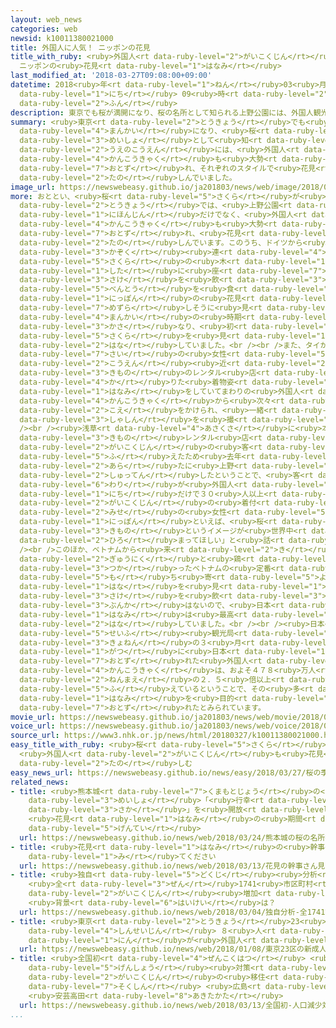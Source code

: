 ```yaml
---
layout: web_news
categories: web
newsid: k10011380021000
title: 外国人に人気！ ニッポンの花見
title_with_ruby: <ruby>外国人<rt data-ruby-level="2">がいこくじん</rt></ruby>に<ruby>人気<rt data-ruby-level="1">にんき</rt></ruby>！
  ニッポンの<ruby>花見<rt data-ruby-level="1">はなみ</rt></ruby>
last_modified_at: '2018-03-27T09:08:00+09:00'
datetime: 2018<ruby>年<rt data-ruby-level="1">ねん</rt></ruby>03<ruby>月<rt data-ruby-level="1">がつ</rt></ruby>27<ruby>日<rt
  data-ruby-level="1">にち</rt></ruby> 09<ruby>時<rt data-ruby-level="2">じ</rt></ruby>08<ruby>分<rt
  data-ruby-level="2">ふん</rt></ruby>
description: 東京でも桜が満開になり、桜の名所として知られる上野公園には、外国人観光客も大勢訪れ、それぞれのスタイルで花見を楽しんでいました。
summary: <ruby>東京<rt data-ruby-level="2">とうきょう</rt></ruby>でも<ruby>桜<rt data-ruby-level="5">さくら</rt></ruby>が<ruby>満開<rt
  data-ruby-level="4">まんかい</rt></ruby>になり、<ruby>桜<rt data-ruby-level="5">さくら</rt></ruby>の<ruby>名所<rt
  data-ruby-level="3">めいしょ</rt></ruby>として<ruby>知<rt data-ruby-level="2">し</rt></ruby>られる<ruby>上野公園<rt
  data-ruby-level="2">うえのこうえん</rt></ruby>には、<ruby>外国人<rt data-ruby-level="2">がいこくじん</rt></ruby><ruby>観光客<rt
  data-ruby-level="4">かんこうきゃく</rt></ruby>も<ruby>大勢<rt data-ruby-level="5">おおぜい</rt></ruby><ruby>訪<rt
  data-ruby-level="7">おとず</rt></ruby>れ、それぞれのスタイルで<ruby>花見<rt data-ruby-level="1">はなみ</rt></ruby>を<ruby>楽<rt
  data-ruby-level="2">たの</rt></ruby>しんでいました。
image_url: https://newswebeasy.github.io/ja201803/news/web/image/2018/03/27/K10011380021_1803270923_1803270927_01_02.jpg
more: おととい、<ruby>桜<rt data-ruby-level="5">さくら</rt></ruby>が<ruby>満開<rt data-ruby-level="4">まんかい</rt></ruby>となった<ruby>東京<rt
  data-ruby-level="2">とうきょう</rt></ruby>では、<ruby>上野公園<rt data-ruby-level="2">うえのこうえん</rt></ruby>に<ruby>日本人<rt
  data-ruby-level="1">にほんじん</rt></ruby>だけでなく、<ruby>外国人<rt data-ruby-level="2">がいこくじん</rt></ruby><ruby>観光客<rt
  data-ruby-level="4">かんこうきゃく</rt></ruby>も<ruby>大勢<rt data-ruby-level="5">おおぜい</rt></ruby><ruby>訪<rt
  data-ruby-level="7">おとず</rt></ruby>れ、<ruby>花見<rt data-ruby-level="1">はなみ</rt></ruby>を<ruby>楽<rt
  data-ruby-level="2">たの</rt></ruby>しんでいます。このうち、ドイツから<ruby>来<rt data-ruby-level="2">き</rt></ruby>たという<ruby>家族<rt
  data-ruby-level="3">かぞく</rt></ruby><ruby>連<rt data-ruby-level="4">づ</rt></ruby>れは、<ruby>桜<rt
  data-ruby-level="5">さくら</rt></ruby>の<ruby>木<rt data-ruby-level="1">き</rt></ruby>の<ruby>下<rt
  data-ruby-level="1">した</rt></ruby>に<ruby>座<rt data-ruby-level="7">すわ</rt></ruby>って<ruby>酒<rt
  data-ruby-level="3">さけ</rt></ruby>を<ruby>飲<rt data-ruby-level="3">の</rt></ruby>んだり<ruby>弁当<rt
  data-ruby-level="5">べんとう</rt></ruby>を<ruby>食<rt data-ruby-level="2">た</rt></ruby>べたりする<ruby>日本<rt
  data-ruby-level="1">にっぽん</rt></ruby>の<ruby>花見<rt data-ruby-level="1">はなみ</rt></ruby>を<ruby>珍<rt
  data-ruby-level="7">めずら</rt></ruby>しそうに<ruby>見<rt data-ruby-level="1">み</rt></ruby>ながら「ちょうど<ruby>満開<rt
  data-ruby-level="4">まんかい</rt></ruby>の<ruby>時期<rt data-ruby-level="3">じき</rt></ruby>と<ruby>重<rt
  data-ruby-level="3">かさ</rt></ruby>なり、<ruby>初<rt data-ruby-level="4">はじ</rt></ruby>めて<ruby>桜<rt
  data-ruby-level="5">さくら</rt></ruby>を<ruby>見<rt data-ruby-level="1">み</rt></ruby>ることができてラッキーです」と<ruby>話<rt
  data-ruby-level="2">はな</rt></ruby>していました。<br /><br />また、タイから<ruby>来<rt data-ruby-level="2">き</rt></ruby>た２９<ruby>歳<rt
  data-ruby-level="7">さい</rt></ruby>の<ruby>女性<rt data-ruby-level="5">じょせい</rt></ruby>は、<ruby>公園<rt
  data-ruby-level="2">こうえん</rt></ruby><ruby>近<rt data-ruby-level="2">ちか</rt></ruby>くの<ruby>着物<rt
  data-ruby-level="3">きもの</rt></ruby>のレンタル<ruby>店<rt data-ruby-level="2">てん</rt></ruby>で<ruby>借<rt
  data-ruby-level="4">か</rt></ruby>りた<ruby>着物姿<rt data-ruby-level="6">きものすがた</rt></ruby>で<ruby>花見<rt
  data-ruby-level="1">はなみ</rt></ruby>をしていてまわりの<ruby>外国人<rt data-ruby-level="2">がいこくじん</rt></ruby><ruby>観光客<rt
  data-ruby-level="4">かんこうきゃく</rt></ruby>から<ruby>次々<rt data-ruby-level="3">つぎつぎ</rt></ruby>と<ruby>声<rt
  data-ruby-level="2">こえ</rt></ruby>をかけられ、<ruby>一緒<rt data-ruby-level="7">いっしょ</rt></ruby>に<ruby>写真<rt
  data-ruby-level="3">しゃしん</rt></ruby>を<ruby>撮<rt data-ruby-level="7">と</rt></ruby>っていました。<br
  /><br /><ruby>浅草<rt data-ruby-level="4">あさくさ</rt></ruby>に<ruby>本店<rt data-ruby-level="2">ほんてん</rt></ruby>があるこの<ruby>着物<rt
  data-ruby-level="3">きもの</rt></ruby>レンタル<ruby>店<rt data-ruby-level="2">てん</rt></ruby>は<ruby>外国人<rt
  data-ruby-level="2">がいこくじん</rt></ruby>の<ruby>客<rt data-ruby-level="3">きゃく</rt></ruby>が<ruby>増<rt
  data-ruby-level="5">ふ</rt></ruby>えたため<ruby>去年<rt data-ruby-level="3">きょねん</rt></ruby>、<ruby>新<rt
  data-ruby-level="2">あら</rt></ruby>たに<ruby>上野<rt data-ruby-level="2">うえの</rt></ruby>に<ruby>出店<rt
  data-ruby-level="2">しゅってん</rt></ruby>したということで、<ruby>客<rt data-ruby-level="3">きゃく</rt></ruby>のおよそ８<ruby>割<rt
  data-ruby-level="6">わり</rt></ruby>が<ruby>外国人<rt data-ruby-level="2">がいこくじん</rt></ruby>だということです。２６<ruby>日<rt
  data-ruby-level="1">にち</rt></ruby>だけで３０<ruby>人以上<rt data-ruby-level="4">にんいじょう</rt></ruby>の<ruby>外国人<rt
  data-ruby-level="2">がいこくじん</rt></ruby>の<ruby>着付<rt data-ruby-level="4">きつ</rt></ruby>けをしたということで、<ruby>店<rt
  data-ruby-level="2">みせ</rt></ruby>の<ruby>女性<rt data-ruby-level="5">じょせい</rt></ruby>は「<ruby>日本<rt
  data-ruby-level="1">にっぽん</rt></ruby>といえば、<ruby>桜<rt data-ruby-level="5">さくら</rt></ruby>と<ruby>着物<rt
  data-ruby-level="3">きもの</rt></ruby>というイメージが<ruby>世界中<rt data-ruby-level="3">せかいじゅう</rt></ruby>に<ruby>広<rt
  data-ruby-level="2">ひろ</rt></ruby>まってほしい」と<ruby>話<rt data-ruby-level="2">はな</rt></ruby>していました。<br
  /><br />このほか、ベトナムから<ruby>来<rt data-ruby-level="2">き</rt></ruby>た<ruby>留学生<rt data-ruby-level="5">りゅうがくせい</rt></ruby>のグループは、<ruby>牛肉<rt
  data-ruby-level="2">ぎゅうにく</rt></ruby>と<ruby>鶏<rt data-ruby-level="7">にわとり</rt></ruby>のささみを<ruby>使<rt
  data-ruby-level="3">つか</rt></ruby>ったベトナムの<ruby>定番<rt data-ruby-level="3">ていばん</rt></ruby>のおつまみを<ruby>持<rt
  data-ruby-level="5">も</rt></ruby>ち<ruby>寄<rt data-ruby-level="5">よ</rt></ruby>り、「ベトナムには<ruby>花<rt
  data-ruby-level="1">はな</rt></ruby>を<ruby>見<rt data-ruby-level="1">み</rt></ruby>ながらお<ruby>酒<rt
  data-ruby-level="3">さけ</rt></ruby>を<ruby>飲<rt data-ruby-level="3">の</rt></ruby>む<ruby>文化<rt
  data-ruby-level="3">ぶんか</rt></ruby>はないので、<ruby>日本<rt data-ruby-level="1">にっぽん</rt></ruby>の<ruby>花見<rt
  data-ruby-level="1">はなみ</rt></ruby>は<ruby>最高<rt data-ruby-level="4">さいこう</rt></ruby>です」と<ruby>話<rt
  data-ruby-level="2">はな</rt></ruby>していました。<br /><br /><ruby>日本<rt data-ruby-level="1">にっぽん</rt></ruby><ruby>政府<rt
  data-ruby-level="5">せいふ</rt></ruby><ruby>観光局<rt data-ruby-level="4">かんこうきょく</rt></ruby>によりますと、<ruby>去年<rt
  data-ruby-level="3">きょねん</rt></ruby>の３<ruby>月<rt data-ruby-level="1">がつ</rt></ruby>と４<ruby>月<rt
  data-ruby-level="1">がつ</rt></ruby>に<ruby>日本<rt data-ruby-level="1">にっぽん</rt></ruby>を<ruby>訪<rt
  data-ruby-level="7">おとず</rt></ruby>れた<ruby>外国人<rt data-ruby-level="2">がいこくじん</rt></ruby><ruby>観光客<rt
  data-ruby-level="4">かんこうきゃく</rt></ruby>は、およそ４７８<ruby>万人<rt data-ruby-level="2">まんにん</rt></ruby>と５<ruby>年前<rt
  data-ruby-level="2">ねんまえ</rt></ruby>の２．５<ruby>倍以上<rt data-ruby-level="4">ばいいじょう</rt></ruby>に<ruby>増<rt
  data-ruby-level="5">ふ</rt></ruby>えているということで、その<ruby>多<rt data-ruby-level="2">おお</rt></ruby>くが<ruby>花見<rt
  data-ruby-level="1">はなみ</rt></ruby>を<ruby>目的<rt data-ruby-level="4">もくてき</rt></ruby>に<ruby>訪<rt
  data-ruby-level="7">おとず</rt></ruby>れたとみられています。
movie_url: https://newswebeasy.github.io/ja201803/news/web/movie/2018/03/27/k10011380021_201803271006_201803271014.mp4
voice_url: https://newswebeasy.github.io/ja201803/news/web/voice/2018/03/27/k10011380021_201803271006_201803271014.mp3
source_url: https://www3.nhk.or.jp/news/html/20180327/k10011380021000.html
easy_title_with_ruby: <ruby>桜<rt data-ruby-level="5">さくら</rt></ruby>の<ruby>季節<rt data-ruby-level="4">きせつ</rt></ruby>
  <ruby>外国人<rt data-ruby-level="2">がいこくじん</rt></ruby>も<ruby>花見<rt data-ruby-level="1">はなみ</rt></ruby>を<ruby>楽<rt
  data-ruby-level="2">たの</rt></ruby>しむ
easy_news_url: https://newswebeasy.github.io/news/easy/2018/03/27/桜の季節-外国人も花見を楽しむ
related_news:
- title: <ruby>熊本城<rt data-ruby-level="7">くまもとじょう</rt></ruby>の<ruby>桜<rt data-ruby-level="5">さくら</rt></ruby>の<ruby>名所<rt
    data-ruby-level="3">めいしょ</rt></ruby>「<ruby>行幸<rt data-ruby-level="8">みゆき</rt></ruby><ruby>坂<rt
    data-ruby-level="3">さか</rt></ruby>」を<ruby>開放<rt data-ruby-level="3">かいほう</rt></ruby>
    <ruby>花見<rt data-ruby-level="1">はなみ</rt></ruby>の<ruby>期間<rt data-ruby-level="3">きかん</rt></ruby><ruby>限定<rt
    data-ruby-level="5">げんてい</rt></ruby>
  url: https://newswebeasy.github.io/news/web/2018/03/24/熊本城の桜の名所行幸坂を開放-花見の期間限定
- title: <ruby>花見<rt data-ruby-level="1">はなみ</rt></ruby>の<ruby>幹事<rt data-ruby-level="5">かんじ</rt></ruby>さん<ruby>見<rt
    data-ruby-level="1">み</rt></ruby>てください
  url: https://newswebeasy.github.io/news/web/2018/03/13/花見の幹事さん見てください
- title: <ruby>独自<rt data-ruby-level="5">どくじ</rt></ruby><ruby>分析<rt data-ruby-level="7">ぶんせき</rt></ruby>
    <ruby>全<rt data-ruby-level="3">ぜん</rt></ruby>1741<ruby>市区町村<rt data-ruby-level="3">しくちょうそん</rt></ruby>の75％で<ruby>外国人<rt
    data-ruby-level="2">がいこくじん</rt></ruby><ruby>増加<rt data-ruby-level="5">ぞうか</rt></ruby>
    <ruby>背景<rt data-ruby-level="6">はいけい</rt></ruby>は？
  url: https://newswebeasy.github.io/news/web/2018/03/04/独自分析-全1741市区町村の75で外国人増加-背景は
- title: <ruby>東京<rt data-ruby-level="2">とうきょう</rt></ruby>23<ruby>区<rt data-ruby-level="3">く</rt></ruby>の<ruby>新成人<rt
    data-ruby-level="4">しんせいじん</rt></ruby> ８<ruby>人<rt data-ruby-level="1">にん</rt></ruby>に１<ruby>人<rt
    data-ruby-level="1">にん</rt></ruby>が<ruby>外国人<rt data-ruby-level="2">がいこくじん</rt></ruby>
  url: https://newswebeasy.github.io/news/web/2018/01/08/東京23区の新成人-8人に1人が外国人
- title: <ruby>全国初<rt data-ruby-level="4">ぜんこくはつ</rt></ruby> <ruby>人口<rt data-ruby-level="1">じんこう</rt></ruby><ruby>減少<rt
    data-ruby-level="5">げんしょう</rt></ruby><ruby>対策<rt data-ruby-level="6">たいさく</rt></ruby>に<ruby>外国人<rt
    data-ruby-level="2">がいこくじん</rt></ruby>の<ruby>移住<rt data-ruby-level="5">いじゅう</rt></ruby>を<ruby>促進<rt
    data-ruby-level="7">そくしん</rt></ruby> <ruby>広島<rt data-ruby-level="3">ひろしま</rt></ruby>
    <ruby>安芸高田<rt data-ruby-level="8">あきたかた</rt></ruby>
  url: https://newswebeasy.github.io/news/web/2018/03/13/全国初-人口減少対策に外国人の移住を促進-広島-安芸高田
...
```

